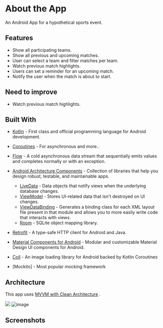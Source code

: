 # About the App

An Android App for a hypothetical sports event.

## Features
- Show all participating teams.
- Show all previous and upcoming matches.
- User can select a team and filter matches per team.
- Watch previous match highlights.
- Users can set a reminder for an upcoming match.
- Notify the user when the match is about to start.

## Need to improve
- Watch previous match highlights.

## Built With 
- [Kotlin](https://kotlinlang.org/) - First class and official programming language for Android development.
- [Coroutines](https://kotlinlang.org/docs/reference/coroutines-overview.html) - For asynchronous and more..
- [Flow](https://kotlin.github.io/kotlinx.coroutines/kotlinx-coroutines-core/kotlinx.coroutines.flow/-flow/) - A cold asynchronous data stream that sequentially emits values and completes normally or with an exception.
- [Android Architecture Components](https://developer.android.com/topic/libraries/architecture) - Collection of libraries that help you design robust, testable, and maintainable apps.
  - [LiveData](https://developer.android.com/topic/libraries/architecture/livedata) - Data objects that notify views when the underlying database changes.
  - [ViewModel](https://developer.android.com/topic/libraries/architecture/viewmodel) - Stores UI-related data that isn't destroyed on UI changes. 
  - [ViewDataBinding](https://developer.android.com/topic/libraries/view-binding) - Generates a binding class for each XML layout file present in that module and allows you to more easily write code that interacts with views.
  - [Room](https://developer.android.com/topic/libraries/architecture/room) - SQLite object mapping library.
 
- [Retrofit](https://square.github.io/retrofit/) - A type-safe HTTP client for Android and Java.
- [Material Components for Android](https://github.com/material-components/material-components-android) - Modular and customizable Material Design UI components for Android.
- [Coil](https://coil-kt.github.io/coil) - An image loading library for Android backed by Kotlin Coroutines
- [Mockito] - Most popular mocking framework

## Architecture
This app uses [MVVM with Clean Architecture](https://developer.android.com/jetpack/docs/guide#recommended-app-arch) .

![](https://developer.android.com/topic/libraries/architecture/images/final-architecture.png)
![image](https://user-images.githubusercontent.com/100013592/227408682-5b5279ca-39da-45d4-bd1d-47dde97aa8ef.png)

 
## Screenshots


